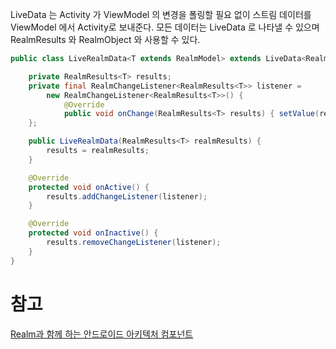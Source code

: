 
LiveData 는 Activity 가 ViewModel 의 변경을 폴링할 필요 없이 스트림 데이터를 ViewModel 에서 Activity로 보내준다.
모든 데이터는 LiveData 로 나타낼 수 있으며 RealmResults 와 RealmObject 와 사용할 수 있다.


```java
public class LiveRealmData<T extends RealmModel> extends LiveData<RealmResults<T>> {

    private RealmResults<T> results;
    private final RealmChangeListener<RealmResults<T>> listener = 
        new RealmChangeListener<RealmResults<T>>() {
            @Override
            public void onChange(RealmResults<T> results) { setValue(results);}
    };

    public LiveRealmData(RealmResults<T> realmResults) {
        results = realmResults;
    }

    @Override
    protected void onActive() {
        results.addChangeListener(listener);
    }

    @Override
    protected void onInactive() {
        results.removeChangeListener(listener);
    }
}
```


# 참고
[Realm과 함께 하는 안드로이드 아키텍처 컴포넌트](https://academy.realm.io/kr/posts/android-architecture-components-and-realm/)